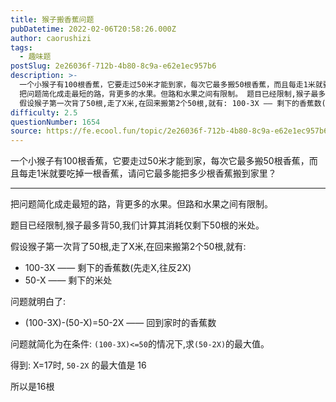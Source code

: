 ```yaml
---
title: 猴子搬香蕉问题
pubDatetime: 2022-02-06T20:58:26.000Z
author: caorushizi
tags:
  - 趣味题
postSlug: 2e26036f-712b-4b80-8c9a-e62e1ec957b6
description: >-
  一个小猴子有100根香蕉，它要走过50米才能到家，每次它最多搬50根香蕉，而且每走1米就要吃掉一根香蕉，请问它最多能把多少根香蕉搬到家里？
  把问题简化成走最短的路，背更多的水果。但路和水果之间有限制。 题目已经限制,猴子最多背50,我们计算其消耗仅剩下50根的米处。
  假设猴子第一次背了50根,走了X米,在回来搬第2个50根,就有: 100-3X —— 剩下的香蕉数(先走X,往反2X) 50-X —
difficulty: 2.5
questionNumber: 1654
source: https://fe.ecool.fun/topic/2e26036f-712b-4b80-8c9a-e62e1ec957b6
---
```


一个小猴子有100根香蕉，它要走过50米才能到家，每次它最多搬50根香蕉，而且每走1米就要吃掉一根香蕉，请问它最多能把多少根香蕉搬到家里？

---

把问题简化成走最短的路，背更多的水果。但路和水果之间有限制。

题目已经限制,猴子最多背50,我们计算其消耗仅剩下50根的米处。

假设猴子第一次背了50根,走了X米,在回来搬第2个50根,就有:

- 100-3X —— 剩下的香蕉数(先走X,往反2X)
- 50-X —— 剩下的米处

问题就明白了:

- (100-3X)-(50-X)=50-2X —— 回到家时的香蕉数

问题就简化为在条件: `(100-3X)<=50`的情况下,求`(50-2X)`的最大值。

得到: X=17时, `50-2X` 的最大值是 16

所以是16根
